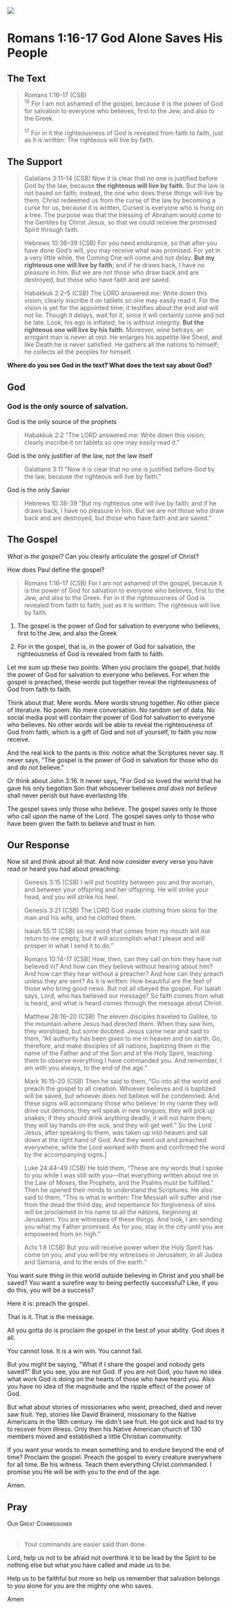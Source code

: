 <img class="intro-right" src="/images/art-paul.jpg">

# Romans 1:16-17 God Alone Saves His People

## The Text

>Romans 1:16–17 (CSB)  
><sup>16</sup> For I am not ashamed of the gospel, because it is the power of God for salvation to everyone who believes, first to the Jew, and also to the Greek. 
>
><sup>17</sup> For in it the righteousness of God is revealed from faith to faith, just as it is written: The righteous will live by faith.

## The Support

>Galatians 3:11–14 (CSB) Now it is clear that no one is justified before God by the law, because **the righteous will live by faith.**  But the law is not based on faith; instead, the one who does these things will live by them.  Christ redeemed us from the curse of the law by becoming a curse for us, because it is written, Cursed is everyone who is hung on a tree.  The purpose was that the blessing of Abraham would come to the Gentiles by Christ Jesus, so that we could receive the promised Spirit through faith.

>Hebrews 10:36–39 (CSB) For you need endurance, so that after you have done God’s will, you may receive what was promised.  For yet in a very little while, the Coming One will come and not delay.  **But my righteous one will live by faith**; and if he draws back, I have no pleasure in him.  But we are not those who draw back and are destroyed, but those who have faith and are saved.

>Habakkuk 2:2–5 (CSB) The LORD answered me: Write down this vision; clearly inscribe it on tablets so one may easily read it.  For the vision is yet for the appointed time; it testifies about the end and will not lie. Though it delays, wait for it, since it will certainly come and not be late.  Look, his ego is inflated; he is without integrity. **But the righteous one will live by his faith.**  Moreover, wine betrays; an arrogant man is never at rest. He enlarges his appetite like Sheol, and like Death he is never satisfied. He gathers all the nations to himself; he collects all the peoples for himself.



**Where do you see God in the text? What does the text say about God?**

## God

### God is the only source of salvation.

God is the only source of the prophets

>Habakkuk 2:2 "The LORD answered me: Write down this vision; clearly inscribe it on tablets so one may easily read it."

God is the only justifier of the law, not the law itself

>Galatians 3:11 "Now it is clear that no one is justified before God by the law, because the righteous will live by faith."

God is the only Savior

>Hebrews 10:38-39 "But my righteous one will live by faith; and if he draws back, I have no pleasure in him.  But we are not those who draw back and are destroyed, but those who have faith and are saved."

## The Gospel

*What is the gospel?* Can you clearly articulate the gospel of Christ?

How does Paul define the gospel?

>Romans 1:16–17 (CSB) For I am not ashamed of the gospel, because it is the power of God for salvation to everyone who believes, first to the Jew, and also to the Greek.  For in it the righteousness of God is revealed from faith to faith, just as it is written: The righteous will live by faith.

1. The gospel is the power of God for salvation to everyone who believes, first to the Jew, and also the Greek

2. For in the gospel, that is, in the power of God for salvation, the righteousness of God is revealed from faith to faith.

Let me sum up these two points. When you proclaim the gospel, that holds the power of God for salvation to everyone who believes. For when the gospel is preached, these words put together reveal the righteousness of God from faith to faith.

Think about that. Mere words. Mere words strung together. No other piece of literature. No poem. No mere conversation. No random set of data. No social media post will contain the power of God for salvation to everyone who believes. No other words will be able to reveal the righteousness of God from faith, which is a gift of God and not of yourself, to faith you now receive.

And the real kick to the pants is this: notice what the Scriptures never say. It never says, "The gospel is the power of God in salvation for those who do and *do not* believe."

Or think about John 3:16. It never says, "For God so loved the world that he gave his only begotten Son that whosoever believes *and does not believe* shall never perish but have everlasting life.

The gospel saves only those who believe. The gospel saves only to those who call upon the name of the Lord. The gospel saves only to those who have been given the faith to believe and trust in him.

## Our Response

Now sit and think about all that. And now consider every verse you have read or heard you had about preaching:

>Genesis 3:15 (CSB) I will put hostility between you and the woman, and between your offspring and her offspring. He will strike your head, and you will strike his heel.

>Genesis 3:21 (CSB) The LORD God made clothing from skins for the man and his wife, and he clothed them.

>Isaiah 55:11 (CSB) so my word that comes from my mouth will not return to me empty, but it will accomplish what I please and will prosper in what I send it to do.”

>Romans 10:14-17 (CSB) How, then, can they call on him they have not believed in? And how can they believe without hearing about him? And how can they hear without a preacher?  And how can they preach unless they are sent? As it is written: How beautiful are the feet of those who bring good news.  But not all obeyed the gospel. For Isaiah says, Lord, who has believed our message?  So faith comes from what is heard, and what is heard comes through the message about Christ.

>Matthew 28:16–20 (CSB) The eleven disciples traveled to Galilee, to the mountain where Jesus had directed them.  When they saw him, they worshiped, but some doubted.  Jesus came near and said to them, “All authority has been given to me in heaven and on earth.  Go, therefore, and make disciples of all nations, baptizing them in the name of the Father and of the Son and of the Holy Spirit,  teaching them to observe everything I have commanded you. And remember, I am with you always, to the end of the age.”

>Mark 16:15–20 (CSB) Then he said to them, “Go into all the world and preach the gospel to all creation.  Whoever believes and is baptized will be saved, but whoever does not believe will be condemned.  And these signs will accompany those who believe: In my name they will drive out demons; they will speak in new tongues;  they will pick up snakes; if they should drink anything deadly, it will not harm them; they will lay hands on the sick, and they will get well.”  So the Lord Jesus, after speaking to them, was taken up into heaven and sat down at the right hand of God.  And they went out and preached everywhere, while the Lord worked with them and confirmed the word by the accompanying signs.]

>Luke 24:44–49 (CSB) He told them, “These are my words that I spoke to you while I was still with you—that everything written about me in the Law of Moses, the Prophets, and the Psalms must be fulfilled.”  Then he opened their minds to understand the Scriptures.  He also said to them, “This is what is written: The Messiah will suffer and rise from the dead the third day,  and repentance for forgiveness of sins will be proclaimed in his name to all the nations, beginning at Jerusalem.  You are witnesses of these things.  And look, I am sending you what my Father promised. As for you, stay in the city until you are empowered from on high.”

>Acts 1:8 (CSB) But you will receive power when the Holy Spirit has come on you, and you will be my witnesses in Jerusalem, in all Judea and Samaria, and to the ends of the earth.”

You want sure thing in this world outside believing in Christ and you shall be saved? You want a surefire way to being perfectly successful? Like, if you do this, you will be a success?

Here it is: preach the gospel.

That is it. That is the message.

All you gotta do is proclaim the gospel in the best of your ability. God does it all.

You cannot lose. It is a win win. You cannot fail.

But you might be saying, "What if I share the gospel and nobody gets saved?" But you see, you are not God. If you are not God, you have no idea what work God is doing on the hearts of those who have heard you. Also you have no idea of the magnitude and the ripple effect of the power of God.

But what about stories of missionaries who went, preached, died and never saw fruit. Yep, stories like David Brainerd, missionary to the Native Americans in the 18th century. He didn't see fruit. He got sick and had to try to recover from illness. Only then his Native American church of 130 members moved and established a little Christian community.

If you want your words to mean something and to endure beyond the end of time? Proclaim the gospel. Preach the gospel to every creature everywhere for all time. Be his witness. Teach them everything Christ commanded. I promise you He will be with you to the end of the age.

Amen.

## Pray

<div style='font-variant: small-caps;'>
Our Great Commissioner
</div>
&nbsp;

>Your commands are easier said than done.

Lord, help us
  not to be afraid
  not overthink it
  to be lead by the Spirit
  to be nothing else
  but what you have called
  and made us to be.

Help us to be faithful
  but more so
  help us remember
  that salvation belongs to you alone
  for you are the mighty one who saves.

Amen
